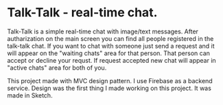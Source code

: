# Talk-Talk - real-time chat.

Talk-Talk is a simple real-time chat with image/text messages. After autharization on the main screen you can find all people registered in the talk-talk chat. If you want to chat with someone just send a request and it will appear on the "waiting chats" area for that person. That person can accept or decline your requst. If request accepted new chat will appear in "active chats" area for both of you. 

This project made with MVC design pattern. I use Firebase as a backend service. Design was the first thing I made working on this project. It was made in Sketch.
